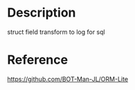 # Description
struct field transform to log for sql

# Reference

https://github.com/BOT-Man-JL/ORM-Lite
